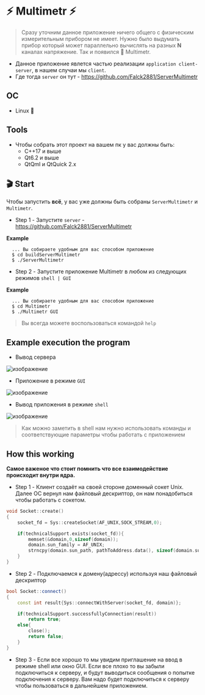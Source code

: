 # :zap: Multimetr :zap: 

> Сразу уточним данное приложение ничего общего с физическим измерительным прибором не имеет.
> Нужно было выдумать прибор который может параллельно вычислять на разных **N** каналах напряжение. Так и появился :stars: Multimetr.

- Данное приложение явлется частью реализации `application client-server`, в нашем случаи мы `client`.
- Где тогда `server` он тут - https://github.com/Falck2881/ServerMultimetr

## OC

- Linux :penguin:

## Tools
- Чтобы собрать этот проект на вашем пк у вас должны быть:
  - С++17 и выше
  - Qt6.2 и выше
  - QtQml и QtQuick 2.x  

## :clapper: Start 

Чтобы запустить **всё**, у вас уже должны быть собраны `ServerMultimetr` и `Multimetr`.

* Step 1 - Запустите `server` - https://github.com/Falck2881/ServerMultimetr

**Example**
```
  ... Вы собираете удобным для вас способом приложение 
  $ cd buildServerMultimetr
  $ ./ServerMultimetr
```

* Step 2 - Запустите приложение Multimetr в любом из следующих режимов `shell | GUI`
 
**Example**
```
  ... Вы собираете удобным для вас способом приложение 
  $ cd Multimetr
  $ ./Multimetr GUI
```
> Вы всегда можете воспользоваться командой `help`

## Example execution the program ##

* Вывод сервера 

![изображение](https://github.com/Falck2881/Multimetr/assets/100667839/a9ac9e40-ca00-4acb-980c-246831c15b52)

* Приложение в режиме `GUI` 

![изображение](https://github.com/Falck2881/Multimetr/assets/100667839/7d0a9e1e-31d6-4360-b412-76e45429ea0c)

* Вывод приложения в режиме `shell` 

![изображение](https://github.com/Falck2881/Multimetr/assets/100667839/eccdd233-813a-4d10-9a03-b34bff388ad9)

> Как можно заметить в shell нам нужно использовать команды и соответствующие параметры чтобы работать с приложением 

## How this working ##

**Самое важеное что стоит помнить что все взаимодействие происходит внутри ядра.**

* Step 1 - Клиент создаёт на своей стороне доменный сокет Unix. Далее ОС вернул нам 
  файловый дескриптор, он нам понадобиться чтобы работать с сокетом. 
```C++
void Socket::create()
{
    socket_fd = Sys::createSocket(AF_UNIX,SOCK_STREAM,0);

    if(technicalSupport.exists(socket_fd)){
        memset(&domain,0,sizeof(domain));
        domain.sun_family = AF_UNIX;
        strncpy(domain.sun_path, pathToAddress.data(), sizeof(domain.sun_path) - 1);
    }
}
```
* Step 2 - Подключаемся к домену(адрессу) используя наш файловый дескриптор 
```C++
bool Socket::connect()
{
    const int result{Sys::connectWithServer(socket_fd, domain)};

    if(technicalSupport.successfullyConnection(result))
        return true;
    else{
        close();
        return false;
    }
}
```
* Step 3 - Если все хорошо то мы увидим приглашение на ввод в режиме shell или окно GUI.
  Если все плохо то вы забыли подключиться к серверу, и будут выводиться сообщения о попытке подключения к серверу.
  Вам надо будет подключиться к серверу чтобы пользоваться в дальнейшем приложением. 
